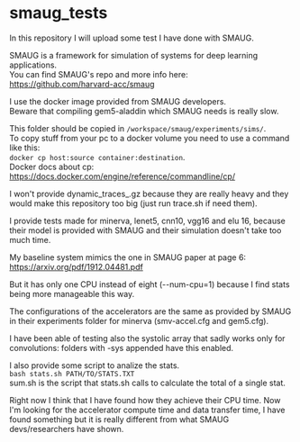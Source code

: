 # smaug\_tests

In this repository I will upload some test I have done with SMAUG.  

SMAUG is a framework for simulation of systems for deep learning applications.  
You can find SMAUG's repo and more info here:  
https://github.com/harvard-acc/smaug   

I use the docker image provided from SMAUG developers.  
Beware that compiling gem5-aladdin which SMAUG needs is really slow.  

This folder should be copied in `/workspace/smaug/experiments/sims/`.  
To copy stuff from your pc to a docker volume you need to use a command like
this:  
`docker cp host:source container:destination`.   
Docker docs about cp: https://docs.docker.com/engine/reference/commandline/cp/    

I won't provide dynamic\_traces\_.gz because they are really heavy and they 
would make this repository too big (just run trace.sh if need them).  

I provide tests made for minerva, lenet5, cnn10, vgg16 and elu 16, because their
model is provided with SMAUG and their simulation doesn't take too much time.  

My baseline system mimics the one in SMAUG paper at page 6:  
https://arxiv.org/pdf/1912.04481.pdf

But it has only one CPU instead of eight (--num-cpu=1) because I find stats 
being more manageable this way.  

The configurations of the accelerators are the same as provided by SMAUG in 
their experiments folder for minerva (smv-accel.cfg and gem5.cfg).  

I have been able of testing also the systolic array that sadly works only for
convolutions: folders with -sys appended have this enabled.  

I also provide some script to analize the stats.  
`bash stats.sh PATH/TO/STATS.TXT`  
sum.sh is the script that stats.sh calls to calculate the total of a single
stat.  

Right now I think that I have found how they achieve their CPU time.
Now I'm looking for the accelerator compute time and data transfer time, I have
found something but it is really different from what SMAUG devs/researchers have
shown.  

